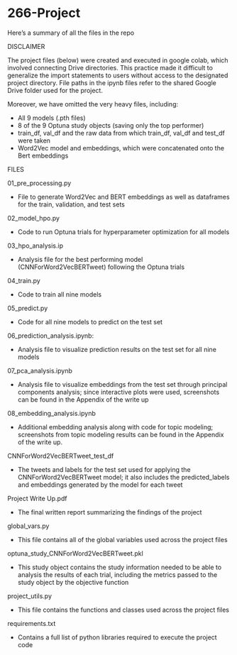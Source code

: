 # 266-Project
Here’s a summary of all the files in the repo

DISCLAIMER

The project files (below) were created and executed in google colab, which involved connecting Drive directories. This practice made it difficult to generalize the import statements to users without access to the designated project directory. File paths in the ipynb files refer to the shared Google Drive folder used for the project.

Moreover, we have omitted the very heavy files, including:
  - All 9 models (.pth files)
  - 8 of the 9 Optuna study objects (saving only the top performer)
  - train_df, val_df and the raw data from which train_df, val_df and test_df were taken
  - Word2Vec model and embeddings, which were concatenated onto the Bert embeddings

FILES

01_pre_processing.py
  - File to generate Word2Vec and BERT embeddings as well as dataframes for the train, validation, and test sets

02_model_hpo.py
  - Code to run Optuna trials for hyperparameter optimization for all models

03_hpo_analysis.ip
  - Analysis file for the best performing model (CNNForWord2VecBERTweet) following the Optuna trials

04_train.py
  - Code to train all nine models

05_predict.py
  - Code for all nine models to predict on the test set

06_prediction_analysis.ipynb:
  - Analysis file to visualize prediction results on the test set for all nine models

07_pca_analysis.ipynb
  - Analysis file to visualize embeddings from the test set through principal components analysis; since interactive plots were used, screenshots can be found in the Appendix of the write up

08_embedding_analysis.ipynb
  - Additional embedding analysis along with code for topic modeling; screenshots from topic modeling results can be found in the Appendix of the write up.

CNNForWord2VecBERTweet_test_df
  - The tweets and labels for the test set used for applying the CNNForWord2VecBERTweet model; it also includes the predicted_labels and embeddings generated by the model for each tweet

Project Write Up.pdf
  - The final written report summarizing the findings of the project

global_vars.py
  - This file contains all of the global variables used across the project files

optuna_study_CNNForWord2VecBERTweet.pkl
  - This study object contains the study information needed to be able to analysis the results of each trial, including the metrics passed to the study object by the objective function

project_utils.py
  - This file contains the functions and classes used across the project files

requirements.txt
  - Contains a full list of python libraries required to execute the project code
